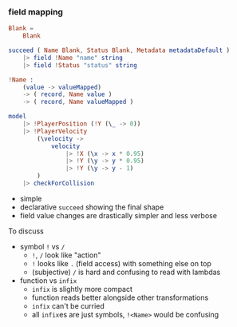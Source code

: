 ### field mapping

```elm
Blank =
    Blank

succeed ( Name Blank, Status Blank, Metadata metadataDefault )
    |> field !Name "name" string
    |> field !Status "status" string

!Name :
    (value -> valueMapped)
    -> ( record, Name value )
    -> ( record, Name valueMapped )

model
    |> !PlayerPosition (!Y (\_ -> 0))
    |> !PlayerVelocity
        (\velocity ->
            velocity
                |> !X (\x -> x * 0.95)
                |> !Y (\y -> y * 0.95)
                |> !Y (\y -> y - 1)
        )
    |> checkForCollision
```

  - simple
  - declarative `succeed` showing the final shape
  - field value changes are drastically simpler and less verbose

To discuss
  - symbol `!` vs `/`
      - `!`, `/` look like "action"
      - `!` looks like `.` (field access) with something else on top
      - (subjective) `/` is hard and confusing to read with lambdas
  - function vs `infix`
      - `infix` is slightly more compact
      - function reads better alongside other transformations
      - `infix` can't be curried
      - all `infix`es are just symbols, `!<Name>` would be confusing
